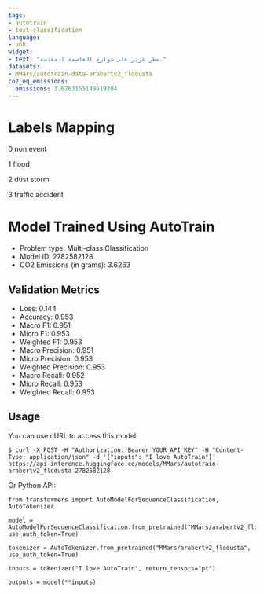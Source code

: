 ```yaml
---
tags:
- autotrain
- text-classification
language:
- unk
widget:
- text: "مطر غزير على شوارع العاصمة المقدسة."
datasets:
- MMars/autotrain-data-arabertv2_flodusta
co2_eq_emissions:
  emissions: 3.6263155149619304
---
```

# Labels Mapping
0 non event 

1 flood 

2 dust storm 

3 traffic accident


# Model Trained Using AutoTrain

- Problem type: Multi-class Classification
- Model ID: 2782582128
- CO2 Emissions (in grams): 3.6263

## Validation Metrics

- Loss: 0.144
- Accuracy: 0.953
- Macro F1: 0.951
- Micro F1: 0.953
- Weighted F1: 0.953
- Macro Precision: 0.951
- Micro Precision: 0.953
- Weighted Precision: 0.953
- Macro Recall: 0.952
- Micro Recall: 0.953
- Weighted Recall: 0.953


## Usage

You can use cURL to access this model:

```
$ curl -X POST -H "Authorization: Bearer YOUR_API_KEY" -H "Content-Type: application/json" -d '{"inputs": "I love AutoTrain"}' https://api-inference.huggingface.co/models/MMars/autotrain-arabertv2_flodusta-2782582128
```

Or Python API:

```
from transformers import AutoModelForSequenceClassification, AutoTokenizer

model = AutoModelForSequenceClassification.from_pretrained("MMars/arabertv2_flodusta", use_auth_token=True)

tokenizer = AutoTokenizer.from_pretrained("MMars/arabertv2_flodusta", use_auth_token=True)

inputs = tokenizer("I love AutoTrain", return_tensors="pt")

outputs = model(**inputs)
```